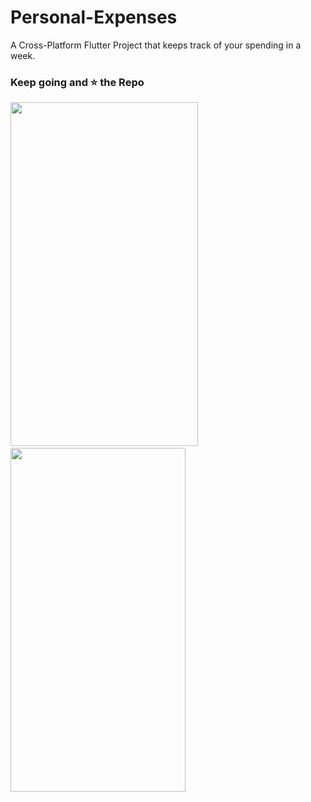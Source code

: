 # Personal-Expenses

A Cross-Platform Flutter Project that keeps track of your spending in a week.



### Keep going and ⭐ the Repo

<image src="ios.png" width="300" height="550"> &nbsp;&nbsp;&nbsp;&nbsp;<image src="android.png" width="280" height="550">

